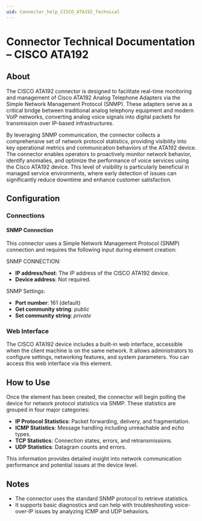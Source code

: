```yaml
---
uid: Connector_help_CISCO_ATA192_Technical
---
```



# Connector Technical Documentation – CISCO ATA192

## About

The CISCO ATA192 connector is designed to facilitate real-time monitoring and management of Cisco ATA192 Analog Telephone Adapters via the Simple Network Management Protocol (SNMP). These adapters serve as a critical bridge between traditional analog telephony equipment and modern VoIP networks, converting analog voice signals into digital packets for transmission over IP-based infrastructures.

By leveraging SNMP communication, the connector collects a comprehensive set of network protocol statistics, providing visibility into key operational metrics and communication behaviors of the ATA192 device. The connector enables operators to proactively monitor network behavior, identify anomalies, and optimize the performance of voice services using the Cisco ATA192 device. This level of visibility is particularly beneficial in managed service environments, where early detection of issues can significantly reduce downtime and enhance customer satisfaction.

## Configuration

### Connections

#### SNMP Connection

This connector uses a Simple Network Management Protocol (SNMP) connection and requires the following input during element creation:

SNMP CONNECTION:

- **IP address/host**: The IP address of the CISCO ATA192 device.
- **Device address**: Not required.

SNMP Settings:

- **Port number**: 161 (default)
- **Get community string**: *public*
- **Set community string**: *private*

### Web Interface

The CISCO ATA192 device includes a built-in web interface, accessible when the client machine is on the same network. It allows administrators to configure settings, networking features, and system parameters. You can access this web interface via this element.

## How to Use

Once the element has been created, the connector will begin polling the device for network protocol statistics via SNMP. These statistics are grouped in four major categories:

- **IP Protocol Statistics**: Packet forwarding, delivery, and fragmentation.
- **ICMP Statistics**: Message handling including unreachable and echo types.
- **TCP Statistics**: Connection states, errors, and retransmissions.
- **UDP Statistics**: Datagram counts and errors.

This information provides detailed insight into network communication performance and potential issues at the device level.

## Notes

- The connector uses the standard SNMP protocol to retrieve statistics.
- It supports basic diagnostics and can help with troubleshooting voice-over-IP issues by analyzing ICMP and UDP behaviors.
